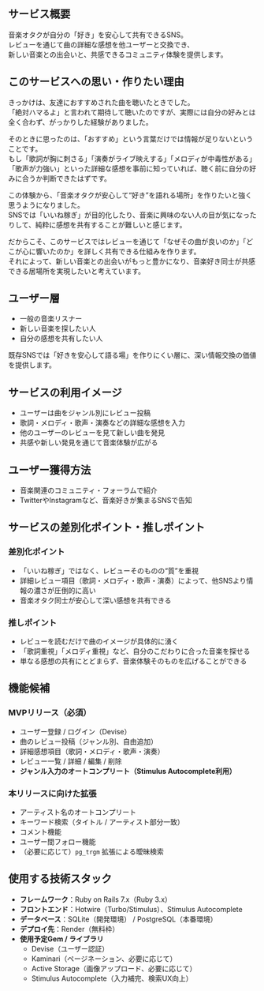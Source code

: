 ## サービス概要
音楽オタクが自分の「好き」を安心して共有できるSNS。  
レビューを通じて曲の詳細な感想を他ユーザーと交換でき、  
新しい音楽との出会いと、共感できるコミュニティ体験を提供します。

## このサービスへの思い・作りたい理由
きっかけは、友達におすすめされた曲を聴いたときでした。  
「絶対ハマるよ」と言われて期待して聴いたのですが、実際には自分の好みとは全く合わず、がっかりした経験がありました。  

そのときに思ったのは、「おすすめ」という言葉だけでは情報が足りないということです。  
もし「歌詞が胸に刺さる」「演奏がライブ映えする」「メロディが中毒性がある」「歌声が力強い」といった詳細な感想を事前に知っていれば、聴く前に自分の好みに合うか判断できたはずです。  

この体験から、「音楽オタクが安心して“好き”を語れる場所」を作りたいと強く思うようになりました。  
SNSでは「いいね稼ぎ」が目的化したり、音楽に興味のない人の目が気になったりして、純粋に感想を共有することが難しいと感じます。  

だからこそ、このサービスではレビューを通じて「なぜその曲が良いのか」「どこが心に響いたのか」を詳しく共有できる仕組みを作ります。  
それによって、新しい音楽との出会いがもっと豊かになり、音楽好き同士が共感できる居場所を実現したいと考えています。

## ユーザー層
- 一般の音楽リスナー  
- 新しい音楽を探したい人  
- 自分の感想を共有したい人  

既存SNSでは「好きを安心して語る場」を作りにくい層に、深い情報交換の価値を提供します。

## サービスの利用イメージ
- ユーザーは曲をジャンル別にレビュー投稿  
- 歌詞・メロディ・歌声・演奏などの詳細な感想を入力  
- 他のユーザーのレビューを見て新しい曲を発見  
- 共感や新しい発見を通じて音楽体験が広がる  

## ユーザー獲得方法
- 音楽関連のコミュニティ・フォーラムで紹介  
- TwitterやInstagramなど、音楽好きが集まるSNSで告知  

## サービスの差別化ポイント・推しポイント

### 差別化ポイント
- 「いいね稼ぎ」ではなく、レビューそのものの“質”を重視  
- 詳細レビュー項目（歌詞・メロディ・歌声・演奏）によって、他SNSより情報の濃さが圧倒的に高い  
- 音楽オタク同士が安心して深い感想を共有できる  

### 推しポイント
- レビューを読むだけで曲のイメージが具体的に湧く  
- 「歌詞重視」「メロディ重視」など、自分のこだわりに合った音楽を探せる  
- 単なる感想の共有にとどまらず、音楽体験そのものを広げることができる  

## 機能候補

### MVPリリース（必須）
- ユーザー登録 / ログイン（Devise）  
- 曲のレビュー投稿（ジャンル別、自由追加）  
- 詳細感想項目（歌詞・メロディ・歌声・演奏）  
- レビュー一覧 / 詳細 / 編集 / 削除  
- **ジャンル入力のオートコンプリート（Stimulus Autocomplete利用）**  

### 本リリースに向けた拡張
- アーティスト名のオートコンプリート  
- キーワード検索（タイトル / アーティスト部分一致）  
- コメント機能  
- ユーザー間フォロー機能  
- （必要に応じて）`pg_trgm` 拡張による曖昧検索  

## 使用する技術スタック
- **フレームワーク**：Ruby on Rails 7.x（Ruby 3.x）  
- **フロントエンド**：Hotwire（Turbo/Stimulus）、Stimulus Autocomplete  
- **データベース**：SQLite（開発環境） / PostgreSQL（本番環境）  
- **デプロイ先**：Render（無料枠）  
- **使用予定Gem / ライブラリ**  
  - Devise（ユーザー認証）  
  - Kaminari（ページネーション、必要に応じて）  
  - Active Storage（画像アップロード、必要に応じて）  
  - Stimulus Autocomplete（入力補完、検索UX向上）  
